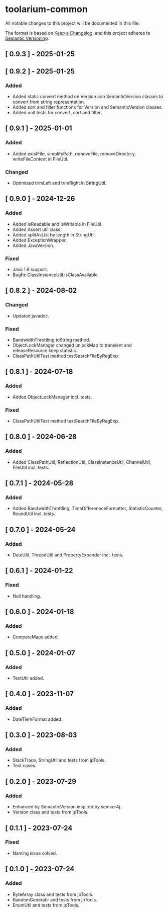 # toolarium-common

All notable changes to this project will be documented in this file.

The format is based on [Keep a Changelog](https://keepachangelog.com/en/1.0.0/),
and this project adheres to [Semantic Versioning](https://semver.org/spec/v2.0.0.html).

## [ 0.9.3 ] - 2025-01-25

## [ 0.9.2 ] - 2025-01-25
### Added
- Added static convert method on Version adn SemanticVersion classes to convert from string representation.
- Added sort and filter functions for Version and SemanticVersion classes.
- Added unit tests for convert, sort and filter.

## [ 0.9.1 ] - 2025-01-01
### Added
- Added existFile, simplifyPath, removeFile, removeDirectory, writeFileContent in FileUtil.

### Changed
- Optimized trimLeft and trimRight in StringUtil.

## [ 0.9.0 ] - 2024-12-26
### Added
- Added isReadable and isWritable in FileUtil.
- Added Assert util class.
- Added splitAsList by length in StringUtil.
- Added ExceptionWrapper.
- Added JavaVersion.

### Fixed
- Java 1.8 support.
- Bugfix ClassInstanceUtil.isClassAvailable.

## [ 0.8.2 ] - 2024-08-02
### Changed
- Updated javadoc.

### Fixed
- BandwidthThrottling toString method.
- ObjectLockManager changed unlockMap to transient and releaseResource keep statistic.
- ClassPathUtilTest method testSearchFileByRegExp.

## [ 0.8.1 ] - 2024-07-18
### Added
- Added ObjectLockManager incl. tests.

### Fixed
- ClassPathUtilTest method testSearchFileByRegExp.

## [ 0.8.0 ] - 2024-06-28
### Added
- Added ClassPathUtil, ReflectionUtil, ClassInstanceUtil, ChannelUtil, FileUtil incl. tests.

## [ 0.7.1 ] - 2024-05-28
### Added
- Added BandwidthThrottling, TimeDiffereneceFormatter, StatisticCounter, RoundUtil incl. tests.

## [ 0.7.0 ] - 2024-05-24
### Added
- DateUtil, ThreadUtil and PropertyExpander incl. tests.

## [ 0.6.1 ] - 2024-01-22
### Fixed
- Null handling.

## [ 0.6.0 ] - 2024-01-18
### Added
- CompareMaps added.

## [ 0.5.0 ] - 2024-01-07
### Added
- TextUtil added.

## [ 0.4.0 ] - 2023-11-07
### Added
- DateTiemFormat added.

## [ 0.3.0 ] - 2023-08-03
### Added
- StackTrace, StringUtil and tests from jpTools.
- Test cases.

## [ 0.2.0 ] - 2023-07-29
### Added
- Enhanced by SemanticVersion inspired by semver4j.
- Version class and tests from jpTools.

## [ 0.1.1 ] - 2023-07-24
### Fixed
- Naming issue solved.

## [ 0.1.0 ] - 2023-07-24
### Added
- ByteArray class and tests from jpTools.
- RandomGeneratir and tests from jpTools.
- EnumUtil and tests from jpTools.
